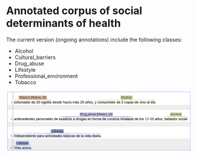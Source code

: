 # Annotated corpus of social determinants of health

The current version (ongoing annotations) include the following classes: 

- Alcohol
- Cultural_barriers
- Drug_abuse
- Lifestyle
- Professional_environment
- Tobacco
  
![Annotated sample](annotated_sample.png)
